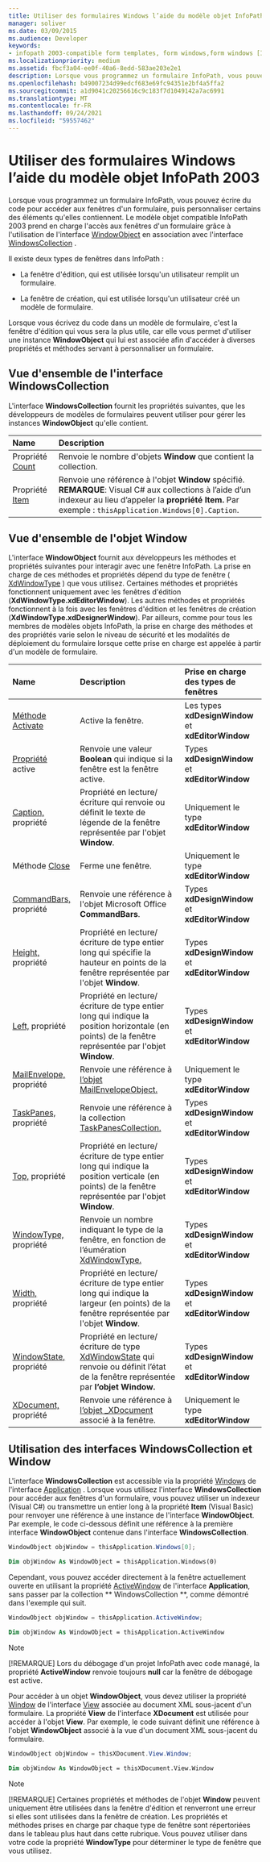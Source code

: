 ```yaml
---
title: Utiliser des formulaires Windows l’aide du modèle objet InfoPath 2003
manager: soliver
ms.date: 03/09/2015
ms.audience: Developer
keywords:
- infopath 2003-compatible form templates, form windows,form windows [InfoPath 2007], InfoPath 2003-compatible form templates
ms.localizationpriority: medium
ms.assetid: fbcf3a04-ee0f-40a6-8edd-583ae203e2e1
description: Lorsque vous programmez un formulaire InfoPath, vous pouvez écrire du code pour accéder aux fenêtres d'un formulaire, puis personnaliser certains des éléments qu'elles contiennent. Le modèle objet compatible InfoPath 2003 prend en charge l'accès aux fenêtres d'un formulaire grâce à l'utilisation de l'interface WindowObject en association avec l'interface WindowsCollection .
ms.openlocfilehash: b49007234d99edcf683e69fc94351e2bf4a5ffa2
ms.sourcegitcommit: a1d9041c20256616c9c183f7d1049142a7ac6991
ms.translationtype: MT
ms.contentlocale: fr-FR
ms.lasthandoff: 09/24/2021
ms.locfileid: "59557462"
---
```

# <a name="work-with-form-windows-using-the-infopath-2003-object-model"></a>Utiliser des formulaires Windows l’aide du modèle objet InfoPath 2003

Lorsque vous programmez un formulaire InfoPath, vous pouvez écrire du code pour accéder aux fenêtres d'un formulaire, puis personnaliser certains des éléments qu'elles contiennent. Le modèle objet compatible InfoPath 2003 prend en charge l'accès aux fenêtres d'un formulaire grâce à l'utilisation de l'interface [WindowObject](https://msdn.microsoft.com/library/Microsoft.Office.Interop.InfoPath.SemiTrust.WindowObject.aspx) en association avec l'interface [WindowsCollection](https://msdn.microsoft.com/library/Microsoft.Office.Interop.InfoPath.SemiTrust.WindowsCollection.aspx) . 
  
Il existe deux types de fenêtres dans InfoPath :
  
- La fenêtre d'édition, qui est utilisée lorsqu'un utilisateur remplit un formulaire.
    
- La fenêtre de création, qui est utilisée lorsqu'un utilisateur créé un modèle de formulaire.
    
Lorsque vous écrivez du code dans un modèle de formulaire, c'est la fenêtre d'édition qui vous sera la plus utile, car elle vous permet d'utiliser une instance **WindowObject** qui lui est associée afin d'accéder à diverses propriétés et méthodes servant à personnaliser un formulaire. 
  
## <a name="overview-of-the-windowscollection-interface"></a>Vue d'ensemble de l'interface WindowsCollection

L'interface **WindowsCollection** fournit les propriétés suivantes, que les développeurs de modèles de formulaires peuvent utiliser pour gérer les instances **WindowObject** qu'elle contient. 
  
|**Name**|**Description**|
|:-----|:-----|
|Propriété [Count](https://msdn.microsoft.com/library/Microsoft.Office.Interop.InfoPath.SemiTrust.Windows.Count.aspx)  <br/> |Renvoie le nombre d'objets **Window** que contient la collection.  <br/> |
|Propriété [Item](https://msdn.microsoft.com/library/Microsoft.Office.Interop.InfoPath.SemiTrust.Windows.Item.aspx)  <br/> |Renvoie une référence à l'objet **Window** spécifié.  <br/> **REMARQUE**: Visual C# aux collections à l’aide d’un indexeur au lieu d’appeler la **propriété Item.** Par exemple : `thisApplication.Windows[0].Caption`.           |
   
## <a name="overview-of-the-window-object"></a>Vue d'ensemble de l'objet Window

L'interface **WindowObject** fournit aux développeurs les méthodes et propriétés suivantes pour interagir avec une fenêtre InfoPath. La prise en charge de ces méthodes et propriétés dépend du type de fenêtre ( [XdWindowType](https://msdn.microsoft.com/library/Microsoft.Office.Interop.InfoPath.SemiTrust.XdWindowType.aspx) ) que vous utilisez. Certaines méthodes et propriétés fonctionnent uniquement avec les fenêtres d'édition (**XdWindowType.xdEditorWindow**). Les autres méthodes et propriétés fonctionnent à la fois avec les fenêtres d'édition et les fenêtres de création (**XdWindowType.xdDesignerWindow**). Par ailleurs, comme pour tous les membres de modèles objets InfoPath, la prise en charge des méthodes et des propriétés varie selon le niveau de sécurité et les modalités de déploiement du formulaire lorsque cette prise en charge est appelée à partir d'un modèle de formulaire.
  
|**Name**|**Description**|**Prise en charge des types de fenêtres**|
|:-----|:-----|:-----|
|[Méthode Activate](https://msdn.microsoft.com/library/Microsoft.Office.Interop.InfoPath.SemiTrust.Window2.Activate.aspx)  <br/> |Active la fenêtre.  <br/> |Les types **xdDesignWindow** et **xdEditorWindow**  <br/> |
|[Propriété](https://msdn.microsoft.com/library/Microsoft.Office.Interop.InfoPath.SemiTrust.Window2.Active.aspx) active  <br/> |Renvoie une valeur **Boolean** qui indique si la fenêtre est la fenêtre active.  <br/> |Types **xdDesignWindow** et **xdEditorWindow**  <br/> |
|[Caption,](https://msdn.microsoft.com/library/Microsoft.Office.Interop.InfoPath.SemiTrust.Window2.Caption.aspx) propriété  <br/> |Propriété en lecture/écriture qui renvoie ou définit le texte de légende de la fenêtre représentée par l'objet **Window**.  <br/> |Uniquement le type **xdEditorWindow**  <br/> |
|Méthode [Close](https://msdn.microsoft.com/library/Microsoft.Office.Interop.InfoPath.SemiTrust.Window2.Close.aspx)  <br/> |Ferme une fenêtre.  <br/> |Uniquement le type **xdEditorWindow**  <br/> |
|[CommandBars,](https://msdn.microsoft.com/library/Microsoft.Office.Interop.InfoPath.SemiTrust.Window2.CommandBars.aspx) propriété  <br/> |Renvoie une référence à l'objet Microsoft Office **CommandBars**.  <br/> |Types **xdDesignWindow** et **xdEditorWindow**  <br/> |
|[Height,](https://msdn.microsoft.com/library/Microsoft.Office.Interop.InfoPath.SemiTrust.Window2.Height.aspx) propriété  <br/> |Propriété en lecture/écriture de type entier long qui spécifie la hauteur en points de la fenêtre représentée par l'objet **Window**.  <br/> |Types **xdDesignWindow** et **xdEditorWindow**  <br/> |
|[Left,](https://msdn.microsoft.com/library/Microsoft.Office.Interop.InfoPath.SemiTrust.Window2.Left.aspx) propriété  <br/> |Propriété en lecture/écriture de type entier long qui indique la position horizontale (en points) de la fenêtre représentée par l'objet **Window**.  <br/> |Types **xdDesignWindow** et **xdEditorWindow**  <br/> |
|[MailEnvelope,](https://msdn.microsoft.com/library/Microsoft.Office.Interop.InfoPath.SemiTrust.Window2.MailEnvelope.aspx) propriété  <br/> |Renvoie une référence à [l’objet MailEnvelopeObject.](https://msdn.microsoft.com/library/Microsoft.Office.Interop.InfoPath.SemiTrust.MailEnvelopeObject.aspx)  <br/> |Uniquement le type **xdEditorWindow**  <br/> |
|[TaskPanes,](https://msdn.microsoft.com/library/Microsoft.Office.Interop.InfoPath.SemiTrust.Window2.TaskPanes.aspx) propriété  <br/> |Renvoie une référence à la collection [TaskPanesCollection.](https://msdn.microsoft.com/library/Microsoft.Office.Interop.InfoPath.SemiTrust.TaskPanesCollection.aspx)  <br/> |Types **xdDesignWindow** et **xdEditorWindow**  <br/> |
|[Top,](https://msdn.microsoft.com/library/Microsoft.Office.Interop.InfoPath.SemiTrust.Window2.Top.aspx) propriété  <br/> |Propriété en lecture/écriture de type entier long qui indique la position verticale (en points) de la fenêtre représentée par l'objet **Window**.  <br/> |Types **xdDesignWindow** et **xdEditorWindow**  <br/> |
|[WindowType,](https://msdn.microsoft.com/library/Microsoft.Office.Interop.InfoPath.SemiTrust.Window2.WindowType.aspx) propriété  <br/> |Renvoie un nombre indiquant le type de la fenêtre, en fonction de l’éumération [XdWindowType.](https://msdn.microsoft.com/library/Microsoft.Office.Interop.InfoPath.SemiTrust.XdWindowType.aspx)  <br/> |Types **xdDesignWindow** et **xdEditorWindow**  <br/> |
|[Width,](https://msdn.microsoft.com/library/Microsoft.Office.Interop.InfoPath.SemiTrust.Window2.Width.aspx) propriété  <br/> |Propriété en lecture/écriture de type entier long qui indique la largeur (en points) de la fenêtre représentée par l'objet **Window**.  <br/> |Types **xdDesignWindow** et **xdEditorWindow**  <br/> |
|[WindowState,](https://msdn.microsoft.com/library/Microsoft.Office.Interop.InfoPath.SemiTrust.Window2.WindowState.aspx) propriété  <br/> |Propriété en lecture/écriture de type [XdWindowState](https://msdn.microsoft.com/library/Microsoft.Office.Interop.InfoPath.SemiTrust.XdWindowState.aspx) qui renvoie ou définit l’état de la fenêtre représentée par **l’objet Window.**  <br/> |Types **xdDesignWindow** et **xdEditorWindow**  <br/> |
|[XDocument,](https://msdn.microsoft.com/library/Microsoft.Office.Interop.InfoPath.SemiTrust.Window2.XDocument.aspx) propriété  <br/> |Renvoie une référence à [l’objet _XDocument](https://msdn.microsoft.com/library/Microsoft.Office.Interop.InfoPath.SemiTrust._XDocument.aspx) associé à la fenêtre.  <br/> |Uniquement le type **xdEditorWindow**  <br/> |
   
## <a name="using-the-windowscollection-and-window-interfaces"></a>Utilisation des interfaces WindowsCollection et Window

L'interface **WindowsCollection** est accessible via la propriété [Windows](https://msdn.microsoft.com/library/Microsoft.Office.Interop.InfoPath.SemiTrust._Application2.Windows.aspx) de l'interface [Application](https://msdn.microsoft.com/library/Microsoft.Office.Interop.InfoPath.SemiTrust.Application.aspx) . Lorsque vous utilisez l'interface **WindowsCollection** pour accéder aux fenêtres d'un formulaire, vous pouvez utiliser un indexeur (Visual C#) ou transmettre un entier long à la propriété **Item** (Visual Basic) pour renvoyer une référence à une instance de l'interface **WindowObject**. Par exemple, le code ci-dessous définit une référence à la première interface **WindowObject** contenue dans l'interface **WindowsCollection**.
  
```cs
WindowObject objWindow = thisApplication.Windows[0];
```

```vb
Dim objWindow As WindowObject = thisApplication.Windows(0)
```

Cependant, vous pouvez accéder directement à la fenêtre actuellement ouverte en utilisant la propriété [ActiveWindow](https://msdn.microsoft.com/library/Microsoft.Office.Interop.InfoPath.SemiTrust._Application2.ActiveWindow.aspx) de l'interface **Application**, sans passer par la collection ** WindowsCollection **, comme démontré dans l'exemple qui suit.
  
```cs
WindowObject objWindow = thisApplication.ActiveWindow;
```

```vb
Dim objWindow As WindowObject = thisApplication.ActiveWindow
```

> [!NOTE]
> [!REMARQUE] Lors du débogage d'un projet InfoPath avec code managé, la propriété **ActiveWindow** renvoie toujours **null** car la fenêtre de débogage est active. 
  
Pour accéder à un objet **WindowObject**, vous devez utiliser la propriété [Window](https://msdn.microsoft.com/library/Microsoft.Office.Interop.InfoPath.SemiTrust.View.Window.aspx) de l'interface [View](https://msdn.microsoft.com/library/Microsoft.Office.Interop.InfoPath.SemiTrust.View.aspx) associée au document XML sous-jacent d'un formulaire. La propriété **View** de l'interface **XDocument** est utilisée pour accéder à l'objet **View**. Par exemple, le code suivant définit une référence à l'objet **WindowObject** associé à la vue d'un document XML sous-jacent du formulaire. 
  
```cs
WindowObject objWindow = thisXDocument.View.Window;
```

```vb
Dim objWindow As WindowObject = thisXDocument.View.Window
```

> [!NOTE]
> [!REMARQUE] Certaines propriétés et méthodes de l'objet **Window** peuvent uniquement être utilisées dans la fenêtre d'édition et renverront une erreur si elles sont utilisées dans la fenêtre de création. Les propriétés et méthodes prises en charge par chaque type de fenêtre sont répertoriées dans le tableau plus haut dans cette rubrique. Vous pouvez utiliser dans votre code la propriété **WindowType** pour déterminer le type de fenêtre que vous utilisez. 
  

